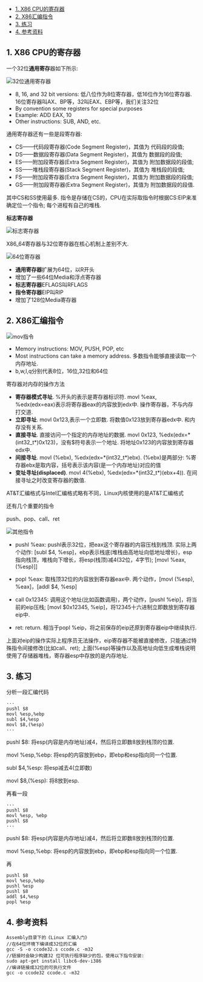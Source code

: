 
<!-- @import "[TOC]" {cmd="toc" depthFrom=1 depthTo=6 orderedList=false} -->

<!-- code_chunk_output -->

* [1. X86 CPU的寄存器](#1-x86-cpu的寄存器)
* [2. X86汇编指令](#2-x86汇编指令)
* [3. 练习](#3-练习)
* [4. 参考资料](#4-参考资料)

<!-- /code_chunk_output -->

## 1. X86 CPU的寄存器

一个32位**通用寄存**器如下所示: 

![32位通用寄存器](images/4.png)

- 8, 16, and 32 bit versions: 低八位作为8位寄存器，低16位作为16位寄存器. 16位寄存器叫AX、BP等，32叫EAX、EBP等，我们关注32位
- By convention some registers for special purposes
- Example: ADD EAX, 10
- Other instructions: SUB, AND, etc.

通用寄存器还有一些是段寄存器: 

- CS——代码段寄存器(Code Segment Register)，其值为
代码段的段值; 
- DS——数据段寄存器(Data Segment Register)，其值为
数据段的段值; 
- ES——附加段寄存器(Extra Segment Register)，其值为
附加数据段的段值; 
- SS——堆栈段寄存器(Stack Segment Register)，其值为
堆栈段的段值; 
- FS——附加段寄存器(Extra Segment Register)，其值为
附加数据段的段值; 
- GS——附加段寄存器(Extra Segment Register)，其值为
附加数据段的段值. 

其中CS和SS使用最多. 指令是存储在CS的，CPU在实际取指令时根据CS:EIP来准确定位一个指令; 每个进程有自己的堆栈. 

**标志寄存器**

![标志寄存器](images/5.png)

X86_64寄存器与32位寄存器在核心机制上差别不大. 

![64位寄存器](images/6.png)

- **通用寄存器**扩展为64位，以R开头
- 增加了一些64位Media和浮点寄存器
- **标志寄存器**EFLAGS叫RFLAGS
- **指令寄存器**EIP叫RIP
- 增加了128位Media寄存器

## 2. X86汇编指令

![mov指令](images/7.png)

- Memory instructions: MOV, PUSH, POP, etc
- Most instructions can take a memory address. 多数指令能够直接读取一个内存地址. 
- b,w,l,q分别代表8位，16位,32位和64位

寄存器对内存的操作方法

- **寄存器模式寻址**. %开头的表示是寄存器标识符. movl %eax, %edx(edx=eax)表示将寄存器eax的内容放到edx中. 操作寄存器，不与内存打交道. 
- **立即寻址**. movl $0x123, %edx(edx=0x123)，$表示一个立即数. 将数值0x123放到寄存器edx中. 和内存没有关系. 
- **直接寻址**. 直接访问一个指定的内存地址的数据. movl 0x123, %edx(edx=\*(int32_t\*)0x123)，没有$符号表示一个地址. 将地址0x123的内容放到寄存器edx中. 
- **间接寻址**. movl (%ebx), %edx(edx=\*(int32_t\*)ebx). (%ebx)是两部分: %寄存器ebx是取内容，括号表示该内容(是一个内存地址)对应的值
- **变址寻址(displaced)**. movl 4(%ebx), %edx(edx=\*(int32_t\*)(ebx+4)). 在间接寻址之时改变寄存器的数值. 
 
AT&T汇编格式与Intel汇编格式略有不同，Linux内核使用的是AT&T汇编格式

还有几个重要的指令

push、pop、call、ret

![其他指令](images/8.png)

- pushl %eax: pushl表示32位，把eax这个寄存器的内容压栈到栈顶. 实际上两个动作: [subl $4, %esp]，ebp表示栈底(堆栈由高地址向低地址增长)，esp指向栈顶，堆栈向下增长，将esp(栈顶)减4(32位，4字节); [movl %eax, (%esp)]]

- popl %eax: 取栈顶32位的内容放到寄存器eax中. 两个动作，[movl (%esp), %eax]，[addl $4, %esp]

- call 0x12345: 调用这个地址(比如函数调用)，两个动作，[pushl %eip]，将当前的eip压栈; [movl $0x12345, %eip]，将12345十六进制立即数放到寄存器eip中. 

- ret: return. 相当于popl %eip，将之前保存的eip还原到寄存器eip中继续执行. 

上面对eip的操作实际上程序员无法操作，eip寄存器不能被直接修改，只能通过特殊指令间接修改(比如call、ret); 上面(%esp)等操作以及高地址向低生成堆栈说明使用了存储器堆栈，寄存器esp中存放的是内存地址. 

## 3. 练习

分析一段汇编代码

```
···
pushl $8
movl %esp,%ebp
subl $4,%esp
movl $8,(%esp)
···
```

pushl $8: 将esp(内容是内存地址)减4，然后将立即数8放到栈顶的位置. 

movl %esp,%ebp: 将esp的内容放到ebp，即ebp和esp指向同一个位置. 

subl $4,%esp: 将esp减去4(立即数)

movl $8,(%esp): 将8放到esp. 

再看一段

```
···
pushl $8
movl %esp, %ebp
pushl $8
···
```

pushl $8: 将esp(内容是内存地址)减4，然后将立即数8放到栈顶的位置. 

movl %esp,%ebp: 将esp的内容放到ebp，即ebp和esp指向同一个位置. 

再

```
pushl $8
movl %esp,%ebp
pushl %esp
pushl $8
addl $4,%esp
popl %esp
```

## 4. 参考资料
```
Assembly目录下的《Linux 汇编入门》
//在64位环境下编译成32位的汇编
gcc -S -o ccode32.s ccode.c -m32
//链接时会缺少构建32 位可执行程序缺少的包，使用以下指令安装: 
sudo apt-get install libc6-dev-i386
//编译链接成32位的可执行文件
gcc -o ccode32 ccode.c -m32
```